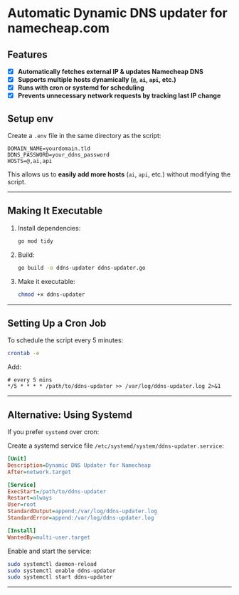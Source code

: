 # Automatic Dynamic DNS updater for namecheap.com

## **Features**

- [x] **Automatically fetches external IP & updates Namecheap DNS**
- [x] **Supports multiple hosts dynamically (`@`, `ai`, `api`, etc.)**
- [x] **Runs with cron or systemd for scheduling**
- [x] **Prevents unnecessary network requests by tracking last IP change**

## **Setup env**

Create a `.env` file in the same directory as the script:

```
DOMAIN_NAME=yourdomain.tld
DDNS_PASSWORD=your_ddns_password
HOSTS=@,ai,api
```

This allows us to **easily add more hosts** (`ai`, `api`, etc.) without modifying the script.

---

## **Making It Executable**

1. Install dependencies:
   ```sh
   go mod tidy
   ```
2. Build:

   ```sh
   go build -o ddns-updater ddns-updater.go
   ```

3. Make it executable:
   ```sh
   chmod +x ddns-updater
   ```

---

## **Setting Up a Cron Job**

To schedule the script every 5 minutes:

```sh
crontab -e
```

Add:

```
# every 5 mins
*/5 * * * * /path/to/ddns-updater >> /var/log/ddns-updater.log 2>&1
```

---

## **Alternative: Using Systemd**

If you prefer `systemd` over cron:

Create a systemd service file `/etc/systemd/system/ddns-updater.service`:

```ini
[Unit]
Description=Dynamic DNS Updater for Namecheap
After=network.target

[Service]
ExecStart=/path/to/ddns-updater
Restart=always
User=root
StandardOutput=append:/var/log/ddns-updater.log
StandardError=append:/var/log/ddns-updater.log

[Install]
WantedBy=multi-user.target
```

Enable and start the service:

```sh
sudo systemctl daemon-reload
sudo systemctl enable ddns-updater
sudo systemctl start ddns-updater
```

---
